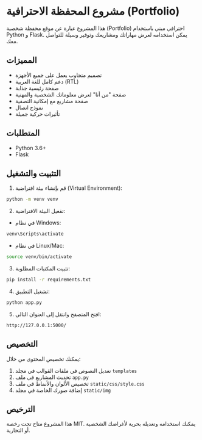 # مشروع المحفظة الاحترافية (Portfolio)

هذا المشروع عبارة عن موقع محفظة شخصية (Portfolio) احترافي مبني باستخدام Python و Flask. يمكن استخدامه لعرض مهاراتك ومشاريعك وتوفير وسيلة للتواصل معك.

## المميزات

- تصميم متجاوب يعمل على جميع الأجهزة
- دعم كامل للغة العربية (RTL)
- صفحة رئيسية جذابة
- صفحة "من أنا" لعرض معلوماتك الشخصية والمهنية
- صفحة مشاريع مع إمكانية التصفية
- نموذج اتصال
- تأثيرات حركية جميلة

## المتطلبات

- Python 3.6+
- Flask

## التثبيت والتشغيل

1. قم بإنشاء بيئة افتراضية (Virtual Environment):

```bash
python -m venv venv
```

2. تفعيل البيئة الافتراضية:

- في نظام Windows:
```bash
venv\Scripts\activate
```

- في نظام Linux/Mac:
```bash
source venv/bin/activate
```

3. تثبيت المكتبات المطلوبة:

```bash
pip install -r requirements.txt
```

4. تشغيل التطبيق:

```bash
python app.py
```

5. افتح المتصفح وانتقل إلى العنوان التالي:

```
http://127.0.0.1:5000/
```

## التخصيص

يمكنك تخصيص المحتوى من خلال:

1. تعديل النصوص في ملفات القوالب في مجلد `templates`
2. تحديث المشاريع في ملف `app.py`
3. تخصيص الألوان والأنماط في ملف `static/css/style.css`
4. إضافة صورك الخاصة في مجلد `static/img`

## الترخيص

هذا المشروع متاح تحت رخصة MIT. يمكنك استخدامه وتعديله بحرية لأغراضك الشخصية أو التجارية.